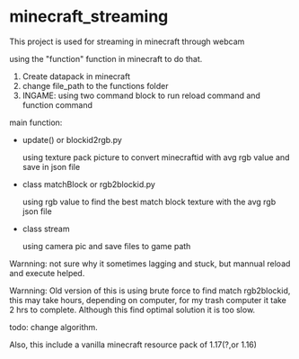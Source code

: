 # minecraft_streaming

This project is used for streaming in minecraft through webcam

using the "function" function in minecraft to do that.
1. Create datapack in minecraft
2. change file_path to the functions folder
3. INGAME: using two command block to run reload command and function command


main function:

- update() or blockid2rgb.py

  using texture pack picture to convert minecraftid with avg rgb value and save in json file
  
- class matchBlock or rgb2blockid.py

  using rgb value to find the best match block texture with the avg rgb json file
  
- class stream

  using camera pic and save files to game path
  
 Warnning: not sure why it sometimes lagging and stuck, but mannual reload and execute helped.
 
 Warnning: Old version of this is using brute force to find match rgb2blockid, this may take hours, depending on computer, for my trash computer it take 2 hrs to complete. Although this find optimal solution it is too slow.
 
 todo: change algorithm.

Also, this include a vanilla minecraft resource pack of 1.17(?,or 1.16)
